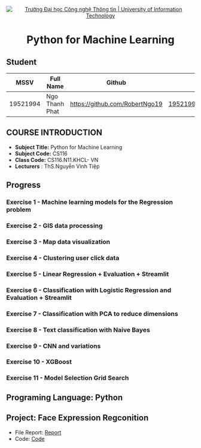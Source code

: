 <!-- Banner -->
<p align="center">
  <a href="https://www.uit.edu.vn/" title="Trường Đại học Công nghệ Thông tin" style="border: none;">
    <img src="https://i.imgur.com/WmMnSRt.png" alt="Trường Đại học Công nghệ Thông tin | University of Information Technology">
  </a>
</p>
<h1 align="center"><b>Python for Machine Learning</b></h>

## Student
 MSSV          | Full Name             | Github                    | Email                   |
 ------------- | ---------------------- |---------------------------|------------------------- 
 19521994      | Ngo Thanh Phat        |https://github.com/RobertNgo19  |19521994@gm.uit.edu.vn   |
 
 ## COURSE INTRODUCTION
* **Subject Title:** Python for Machine Learning
* **Subject Code:** CS116
* **Class Code:** CS116.N11.KHCL- VN
* **Lecturers** : ThS.Nguyễn Vinh Tiệp

 ## Progress
### Exercise 1 - Machine learning models for the Regression problem
### Exercise 2 - GIS data processing
### Exercise 3 - Map data visualization
### Exercise 4 - Clustering user click data
### Exercise 5 - Linear Regression + Evaluation + Streamlit
### Exercise 6 - Classification with Logistic Regression and Evaluation + Streamlit
### Exercise 7 - Classification with PCA to reduce  dimensions
### Exercise 8 - Text classification with Naive Bayes
### Exercise 9 - CNN and variations 
### Exercise 10 - XGBoost
### Exercise 11 - Model Selection Grid Search

 ## Programing Language: Python
 ## Project: Face Expression Regconition
 - File Report: [Report](https://github.com/RobertNgo19/Python4ML-Subject/blob/main/project/Report.pdf)
 - Code: [Code](https://github.com/RobertNgo19/Python4ML-Subject/blob/main/project/Resnet-50(open%20on%20ggcolab).ipynb)


 
 
